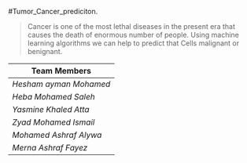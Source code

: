 
 #Tumor_Cancer_prediciton.
> 
> Cancer is one of the most lethal diseases in the present era that causes the death of enormous number of people. Using machine learning algorithms we can help to predict that Cells malignant or benignant.


| Team Members                 |
| ---------------------------- |
| *Hesham ayman Mohamed*       |
| *Heba Mohamed Saleh*         |
| *Yasmine Khaled Atta*        |
| *Zyad Mohamed Ismail*        |
| *Mohamed Ashraf Alywa*       |
| *Merna Ashraf Fayez*         |
